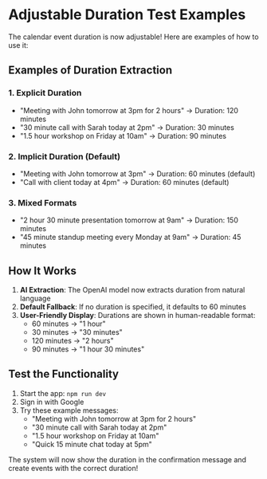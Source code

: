 # Adjustable Duration Test Examples

The calendar event duration is now adjustable! Here are examples of how to use it:

## Examples of Duration Extraction

### 1. Explicit Duration
- "Meeting with John tomorrow at 3pm for 2 hours" → Duration: 120 minutes
- "30 minute call with Sarah today at 2pm" → Duration: 30 minutes
- "1.5 hour workshop on Friday at 10am" → Duration: 90 minutes

### 2. Implicit Duration (Default)
- "Meeting with John tomorrow at 3pm" → Duration: 60 minutes (default)
- "Call with client today at 4pm" → Duration: 60 minutes (default)

### 3. Mixed Formats
- "2 hour 30 minute presentation tomorrow at 9am" → Duration: 150 minutes
- "45 minute standup meeting every Monday at 9am" → Duration: 45 minutes

## How It Works

1. **AI Extraction**: The OpenAI model now extracts duration from natural language
2. **Default Fallback**: If no duration is specified, it defaults to 60 minutes
3. **User-Friendly Display**: Durations are shown in human-readable format:
   - 60 minutes → "1 hour"
   - 30 minutes → "30 minutes"
   - 120 minutes → "2 hours"
   - 90 minutes → "1 hour 30 minutes"

## Test the Functionality

1. Start the app: `npm run dev`
2. Sign in with Google
3. Try these example messages:
   - "Meeting with John tomorrow at 3pm for 2 hours"
   - "30 minute call with Sarah today at 2pm"
   - "1.5 hour workshop on Friday at 10am"
   - "Quick 15 minute chat today at 5pm"

The system will now show the duration in the confirmation message and create events with the correct duration! 